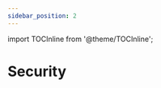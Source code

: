 ```yaml
---
sidebar_position: 2
---
```

import TOCInline from '@theme/TOCInline';

# Security
# <TOCInline toc={toc} />